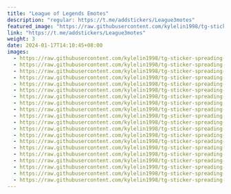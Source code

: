 ```yaml
---
title: "League of Legends Emotes"
description: "regular: https://t.me/addstickers/League3motes"
featured_image: "https://raw.githubusercontent.com/kylelin1998/tg-sticker-spreading-worldwide-images/main/img/4fcd46d9-1e7f-4fb1-a0d5-025964689eae.jpg"
link: "https://t.me/addstickers/League3motes"
weight: 3
date: 2024-01-17T14:10:45+08:00
images:
  - https://raw.githubusercontent.com/kylelin1998/tg-sticker-spreading-worldwide-images/main/img/4fcd46d9-1e7f-4fb1-a0d5-025964689eae.jpg
  - https://raw.githubusercontent.com/kylelin1998/tg-sticker-spreading-worldwide-images/main/img/de9a7d9d-5a77-4d66-87ab-8045dbc92915.jpg
  - https://raw.githubusercontent.com/kylelin1998/tg-sticker-spreading-worldwide-images/main/img/dfbf384d-b403-445a-a8e6-ad582accf7de.jpg
  - https://raw.githubusercontent.com/kylelin1998/tg-sticker-spreading-worldwide-images/main/img/80becec0-6ac6-4cad-97bb-3ba1657dc197.jpg
  - https://raw.githubusercontent.com/kylelin1998/tg-sticker-spreading-worldwide-images/main/img/28296cbb-906f-4085-9157-7e3a55b03609.jpg
  - https://raw.githubusercontent.com/kylelin1998/tg-sticker-spreading-worldwide-images/main/img/385782e5-771b-41d7-a71c-db81748372f4.jpg
  - https://raw.githubusercontent.com/kylelin1998/tg-sticker-spreading-worldwide-images/main/img/a7c56284-93f7-4885-ab8d-da33734649e0.jpg
  - https://raw.githubusercontent.com/kylelin1998/tg-sticker-spreading-worldwide-images/main/img/33279bb1-d64b-4824-8fd8-49fcdf8b2051.jpg
  - https://raw.githubusercontent.com/kylelin1998/tg-sticker-spreading-worldwide-images/main/img/d10b2119-36b3-4102-a86c-12a1a87738ee.jpg
  - https://raw.githubusercontent.com/kylelin1998/tg-sticker-spreading-worldwide-images/main/img/04da14e7-abdc-4062-991d-751dcf54fef1.jpg
  - https://raw.githubusercontent.com/kylelin1998/tg-sticker-spreading-worldwide-images/main/img/11a6355b-ae89-42f4-b8cf-66125cb0ec14.jpg
  - https://raw.githubusercontent.com/kylelin1998/tg-sticker-spreading-worldwide-images/main/img/4826366a-e21b-4cde-ae75-d50d003031ca.jpg
  - https://raw.githubusercontent.com/kylelin1998/tg-sticker-spreading-worldwide-images/main/img/4c6bd422-1e71-4148-97ae-7a2a997e6e29.jpg
  - https://raw.githubusercontent.com/kylelin1998/tg-sticker-spreading-worldwide-images/main/img/c5153a9c-5731-49c4-9121-f4034ab3e102.jpg
  - https://raw.githubusercontent.com/kylelin1998/tg-sticker-spreading-worldwide-images/main/img/42db399e-3134-45f2-9d12-898ef11c0af0.jpg
  - https://raw.githubusercontent.com/kylelin1998/tg-sticker-spreading-worldwide-images/main/img/8914869a-f9f4-464b-9fce-430741c72d06.jpg
  - https://raw.githubusercontent.com/kylelin1998/tg-sticker-spreading-worldwide-images/main/img/f8260cbf-12ca-48ae-b4d4-73b40f5a6ccb.jpg
  - https://raw.githubusercontent.com/kylelin1998/tg-sticker-spreading-worldwide-images/main/img/99067661-cc8f-4eaa-b05c-47ad4eb87257.jpg
  - https://raw.githubusercontent.com/kylelin1998/tg-sticker-spreading-worldwide-images/main/img/b4a98646-c404-46cc-95ea-14ebdceefd90.jpg
  - https://raw.githubusercontent.com/kylelin1998/tg-sticker-spreading-worldwide-images/main/img/c0a576a9-7c93-42f1-88f1-feddae5af9ac.jpg
---
```


